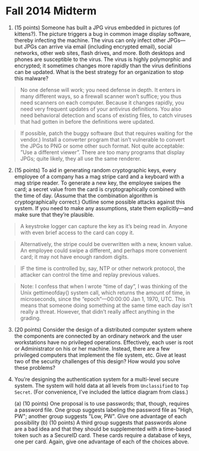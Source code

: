 # Fall 2014 Midterm

1. (15 points) Someone has built a JPG virus embedded in pictures (of kittens?). The picture triggers a bug in common image display software, thereby infecting the machine. The virus can only infect
other JPGs—but JPGs can arrive via email (including encrypted email), social networks, other web sites, flash drives, and more. Both desktops and phones are susceptible to the virus. The virus is highly polymorphic and encrypted; it sometimes changes more rapidly than the virus definitions can be updated. What is the best strategy for an organization to stop this malware?

> No one defense will work; you need defense in depth. It enters in many different ways, so a firewall scanner won’t suffice; you thus need scanners on each computer. Because it changes rapidly, you need very frequent updates of your antivirus definitions. You also need behavioral detection and scans of existing files, to catch viruses that had gotten in before the definitions were updated.

> If possible, patch the buggy software (but that requires waiting for the vendor.) Install a converter program that isn’t vulnerable to convert the JPGs to PNG or some other such format. Not quite acceptable: ”Use a different viewer”. There are too many programs that display JPGs; quite likely, they all use the same renderer.

2. (15 points) To aid in generating random cryptographic keys, every employee of a company has a mag stripe card and a keyboard with a mag stripe reader. To generate a new key, the employee swipes the card; a secret value from the card is cryptographically combined with the time of day. (Assume that the combination algorithm is cryptographically correct.) Outline some possible attacks against this system. If you need to make any assumptions, state them explicitly—and make sure that they’re plausible.

> A keystroke logger can capture the key as it’s being read in. Anyone with even brief access to the card can copy it.

> Alternatively, the stripe could be overwritten with a new, known value. An employee could swipe a different, and perhaps more convenient card; it may not have enough random digits.

> IF the time is controlled by, say, NTP or other network protocol, the attacker can control the time and
replay previous values.

> Note: I confess that when I wrote “time of day”, I was thinking of the Unix gettimeofday() system call, which returns the amount of time, in microseconds, since the “epoch”—00:00:00 Jan 1, 1970, UTC. This means that someone doing something at the same time each day isn’t really a threat. However, that didn’t really affect anything in the grading.

3. (20 points) Consider the design of a distributed computer system where the components are connected by an ordinary network and the user workstations have no privileged operations. Effectively, each user is root or Administrator on his or her machine. Instead, there are a few privileged computers that implement the file system, etc. Give at least two of the security challenges of this design? How would
you solve these problems?

4. You’re designing the authentication system for a multi-level secure system. The system will hold data at all levels from `Unclassified` to `Top Secret`. (For convenience, I’ve included the lattice diagram
from class.)

    (a) (10 points) One proposal is to use passwords; that, though, requires a password file. One group suggests labeling the password file as "High, PW"; another group suggests "Low, PW". Give one advantage of each possibility
    (b) (10 points) A third group suggests that passwords alone are a bad idea and that they should be supplemented with a time-based token such as a SecureID card. These cards require a database of keys, one per card. Again, give one advantage of each of the choices above.


